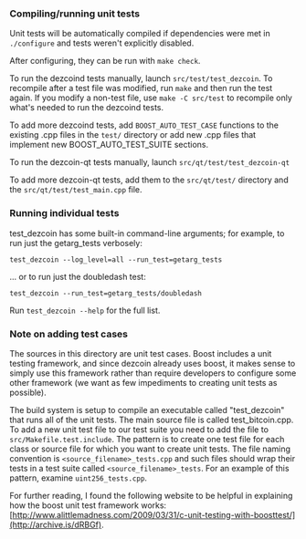 ### Compiling/running unit tests

Unit tests will be automatically compiled if dependencies were met in `./configure`
and tests weren't explicitly disabled.

After configuring, they can be run with `make check`.

To run the dezcoind tests manually, launch `src/test/test_dezcoin`. To recompile
after a test file was modified, run `make` and then run the test again. If you
modify a non-test file, use `make -C src/test` to recompile only what's needed
to run the dezcoind tests.

To add more dezcoind tests, add `BOOST_AUTO_TEST_CASE` functions to the existing
.cpp files in the `test/` directory or add new .cpp files that
implement new BOOST_AUTO_TEST_SUITE sections.

To run the dezcoin-qt tests manually, launch `src/qt/test/test_dezcoin-qt`

To add more dezcoin-qt tests, add them to the `src/qt/test/` directory and
the `src/qt/test/test_main.cpp` file.

### Running individual tests

test_dezcoin has some built-in command-line arguments; for
example, to run just the getarg_tests verbosely:

    test_dezcoin --log_level=all --run_test=getarg_tests

... or to run just the doubledash test:

    test_dezcoin --run_test=getarg_tests/doubledash

Run `test_dezcoin --help` for the full list.

### Note on adding test cases

The sources in this directory are unit test cases.  Boost includes a
unit testing framework, and since dezcoin already uses boost, it makes
sense to simply use this framework rather than require developers to
configure some other framework (we want as few impediments to creating
unit tests as possible).

The build system is setup to compile an executable called "test_dezcoin"
that runs all of the unit tests.  The main source file is called
test_bitcoin.cpp. To add a new unit test file to our test suite you need
to add the file to `src/Makefile.test.include`. The pattern is to create
one test file for each class or source file for which you want to create
unit tests.  The file naming convention is `<source_filename>_tests.cpp`
and such files should wrap their tests in a test suite
called `<source_filename>_tests`. For an example of this pattern,
examine `uint256_tests.cpp`.

For further reading, I found the following website to be helpful in
explaining how the boost unit test framework works:
[http://www.alittlemadness.com/2009/03/31/c-unit-testing-with-boosttest/](http://archive.is/dRBGf).

